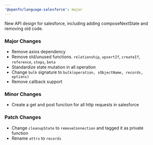 ```yaml
---
'@openfn/language-salesforce': major
---
```


New API design for salesforce, including adding composeNextState and removing
old code.

### Major Changes

- Remove axios dependency
- Remove old/unused functions. `relationship`, `upsertIf`, `createIf`,
  `reference`, `steps`, `beta`
- Standardize state mutation in all operation
- Change `bulk` signature to `bulk(operation, sObjectName, records, options)`
- Remove callback support

### Minor Changes

- Create a get and post function for all http requests in salesforce

### Patch Changes

- Change `cleanupState` to `removeConnection` and tagged it as private function
- Rename `attrs` to `records`
